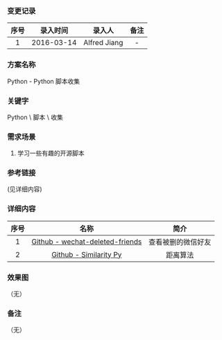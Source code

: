 ### 变更记录

| 序号 | 录入时间 | 录入人 | 备注 |
|:--------:|:--------:|:--------:|:--------:|
| 1 | 2016-03-14 | Alfred Jiang | - |

### 方案名称

Python - Python 脚本收集

### 关键字

Python \ 脚本 \ 收集

### 需求场景

1. 学习一些有趣的开源脚本

### 参考链接
(见详细内容)

### 详细内容

| 序号 | 名称 | 简介 |
|:--------:|:--------:|:--------:|
| 1 | [Github - wechat-deleted-friends](https://github.com/0x5e/wechat-deleted-friends) | 查看被删的微信好友 |
| 2 | [Github - Similarity Py](https://github.com/cenkbircanoglu/similarityPy) | 距离算法 |

### 效果图
（无）

### 备注
（无）
